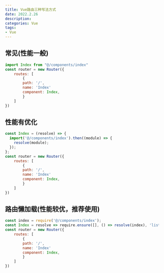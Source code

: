 ```yaml
---
title: Vue路由三种写法方式
date: 2022.2.26
description: 
categories: Vue
tags:
- Vue
---
```



<link href="themes/prism.css" rel="stylesheet" />
<script src="prism.js" data-manual></script>

## 常见(性能一般)

```js
import Index from "@/components/index"
const router = new Router({
    routes: [
        {
        path: '/',
        name: 'Index'
        component: Index,
        }
    ]
})
```
## 性能有优化

```js
const Index = (resolve) => {
  import('@/components/index').then((module) => {
    resolve(module);
  });
};
const router = new Router({
    routes: [
        {
        path: '/',
        name: 'Index'
        component: Index,
        }
    ]
})
```

## 路由懒加载(性能较优，推荐使用)

```js
const index = require('@/components/index');
const Index = resolve => require.ensure([], () => resolve(index), 'list');
const router = new Router({
    routes: [
        {
        path: '/',
        name: 'Index'
        component: Index,
        }
    ]
})
```